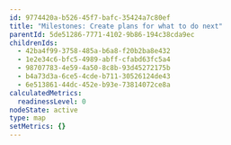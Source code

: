 ```yaml
---
id: 9774420a-b526-45f7-bafc-35424a7c80ef
title: "Milestones: Create plans for what to do next"
parentId: 5de51286-7771-4102-9b86-194c38cda9ec
childrenIds:
  - 42ba4f99-3758-485a-b6a8-f20b2ba8e432
  - 1e2e34c6-bfc5-4989-abff-cfabd63fc5a4
  - 98707783-4e59-4a50-8c8b-93d45272175b
  - b4a73d3a-6ce5-4cde-b711-30526124de43
  - 6e513861-44dc-452e-b93e-73814072ce8a
calculatedMetrics:
  readinessLevel: 0
nodeState: active
type: map
setMetrics: {}
---
```

